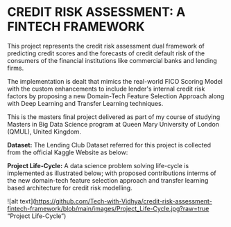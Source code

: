 # CREDIT RISK ASSESSMENT: A FINTECH FRAMEWORK
This project represents the credit risk assessment dual framework of predicting credit scores and the forecasts of credit default risk of the consumers of the financial institutions like commercial banks and lending firms. 

The implementation is dealt that mimics the real-world FICO Scoring Model with the custom enhancements to include lender's internal credit risk factors by proposing a new Domain-Tech Feature Selection Approach along with Deep Learning and Transfer Learning techniques. 

This is the masters final project delivered as part of my course of studying Masters in Big Data Science program at Queen Mary University of London (QMUL), United Kingdom.

**Dataset:**
The Lending Club Dataset referred for this project is collected from the official Kaggle Website as below:

**Project Life-Cycle:**
A data science problem solving life-cycle is implemented as illustrated below; with proposed contributions interms of the new domain-tech feature selection approach and transfer learning based architecture for credit risk modelling.

![alt text](https://github.com/Tech-with-Vidhya/credit-risk-assessment-fintech-framework/blob/main/images/Project_Life-Cycle.jpg?raw=true “Project Life-Cycle”)
